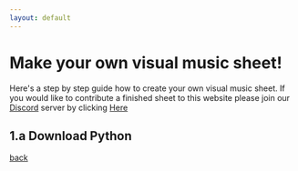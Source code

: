 ```yaml
---
layout: default
---
```


<h1>Make your own visual music sheet!</h1>

Here's a step by step guide how to create your own visual music sheet. If you would like to contribute a finished sheet to this website please join our <a href="https://discord.gg/XHvs37T" target="_blank">Discord</a> server by clicking <a href="https://discord.gg/XHvs37T" target="_blank">Here</a>

## 1.a Download Python

[back](./)
